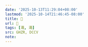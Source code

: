 ```yaml
---
date: '2025-10-13T11:29:04+08:00'
lastmod: '2025-10-14T21:46:45-08:00'
title: 󰟿
url: 󰟿
tags: [澠, 澠]
src: GHZR, DCCV
note:
---
```

